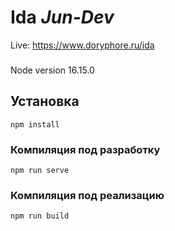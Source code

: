 # Ida _Jun-Dev_

Live: https://www.doryphore.ru/ida

###
Node version 16.15.0

## Установка
```
npm install
```

### Компиляция под разработку
```
npm run serve
```

### Компиляция под реализацию
```
npm run build
```
